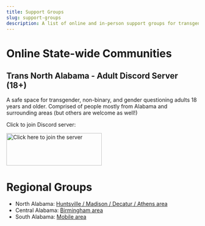 ```yaml
---
title: Support Groups
slug: support-groups
description: A list of online and in-person support groups for transgender and non-binary Alabamians
---
```


# Online State-wide Communities

## Trans North Alabama - Adult Discord Server (18+)

A safe space for transgender, non-binary, and gender questioning adults 18
years and older. Comprised of people mostly from Alabama and surrounding areas
(but others are welcome as well!)

Click to join Discord server:

[<img alt="Click here to join the server" src="/theme/images/discord.png" width="250" height="85">](https://discord.gg/3a9uxjwvbd)

# Regional Groups

 - North Alabama: [Huntsville / Madison / Decatur / Athens area][1]
 - Central Alabama: [Birmingham area][3]
 - South Alabama: [Mobile area][2]

[1]: /pages/groups-north.html
[2]: /pages/groups-south.html
[3]: /pages/groups-central.html
